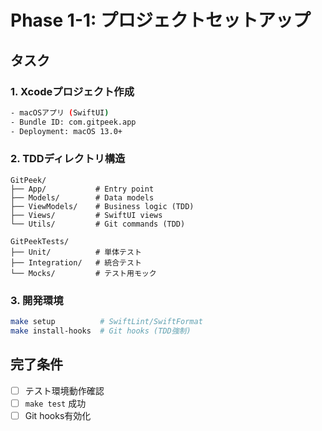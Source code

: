 # Phase 1-1: プロジェクトセットアップ

## タスク

### 1. Xcodeプロジェクト作成
```bash
- macOSアプリ (SwiftUI)
- Bundle ID: com.gitpeek.app
- Deployment: macOS 13.0+
```

### 2. TDDディレクトリ構造
```
GitPeek/
├── App/           # Entry point
├── Models/        # Data models
├── ViewModels/    # Business logic (TDD)
├── Views/         # SwiftUI views
└── Utils/         # Git commands (TDD)

GitPeekTests/
├── Unit/          # 単体テスト
├── Integration/   # 統合テスト
└── Mocks/         # テスト用モック
```

### 3. 開発環境
```bash
make setup          # SwiftLint/SwiftFormat
make install-hooks  # Git hooks (TDD強制)
```

## 完了条件
- [ ] テスト環境動作確認
- [ ] `make test` 成功
- [ ] Git hooks有効化